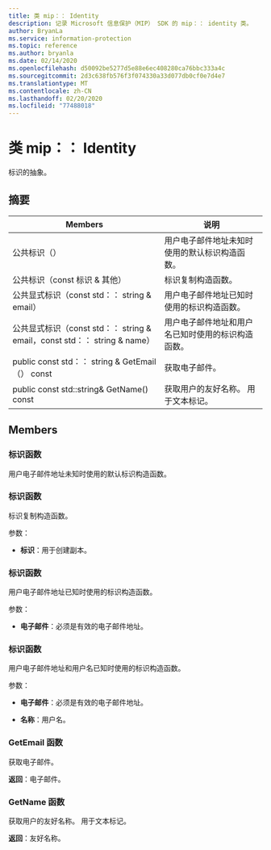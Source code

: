 ```yaml
---
title: 类 mip：： Identity
description: 记录 Microsoft 信息保护（MIP） SDK 的 mip：： identity 类。
author: BryanLa
ms.service: information-protection
ms.topic: reference
ms.author: bryanla
ms.date: 02/14/2020
ms.openlocfilehash: d50092be5277d5e88e6ec408280ca76bbc333a4c
ms.sourcegitcommit: 2d3c638fb576f3f074330a33d077db0cf0e7d4e7
ms.translationtype: MT
ms.contentlocale: zh-CN
ms.lasthandoff: 02/20/2020
ms.locfileid: "77488018"
---
```

# <a name="class-mipidentity"></a>类 mip：： Identity 
标识的抽象。
  
## <a name="summary"></a>摘要
 Members                        | 说明                                
--------------------------------|---------------------------------------------
公共标识（）  |  用户电子邮件地址未知时使用的默认标识构造函数。
公共标识（const 标识 & 其他）  |  标识复制构造函数。
公共显式标识（const std：： string & email）  |  用户电子邮件地址已知时使用的标识构造函数。
公共显式标识（const std：： string & email，const std：： string & name）  |  用户电子邮件地址和用户名已知时使用的标识构造函数。
public const std：： string & GetEmail （） const  |  获取电子邮件。
public const std::string& GetName() const  |  获取用户的友好名称。 用于文本标记。
  
## <a name="members"></a>Members
  
### <a name="identity-function"></a>标识函数
用户电子邮件地址未知时使用的默认标识构造函数。
  
### <a name="identity-function"></a>标识函数
标识复制构造函数。

参数：  
* **标识**：用于创建副本。


  
### <a name="identity-function"></a>标识函数
用户电子邮件地址已知时使用的标识构造函数。

参数：  
* **电子邮件**：必须是有效的电子邮件地址。


  
### <a name="identity-function"></a>标识函数
用户电子邮件地址和用户名已知时使用的标识构造函数。

参数：  
* **电子邮件**：必须是有效的电子邮件地址。 


* **名称**：用户名。


  
### <a name="getemail-function"></a>GetEmail 函数
获取电子邮件。

  
**返回**：电子邮件。
  
### <a name="getname-function"></a>GetName 函数
获取用户的友好名称。 用于文本标记。

  
**返回**：友好名称。